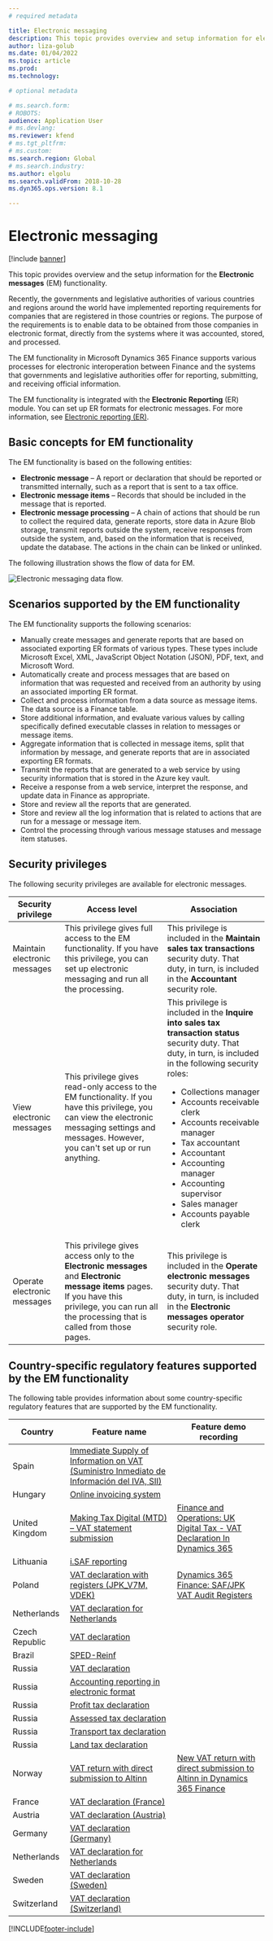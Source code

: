 ```yaml
---
# required metadata

title: Electronic messaging
description: This topic provides overview and setup information for electronic messaging in Microsoft Dynamics 365 Finance.
author: liza-golub
ms.date: 01/04/2022
ms.topic: article
ms.prod: 
ms.technology: 

# optional metadata

# ms.search.form: 
# ROBOTS: 
audience: Application User
# ms.devlang: 
ms.reviewer: kfend
# ms.tgt_pltfrm: 
# ms.custom: 
ms.search.region: Global
# ms.search.industry: 
ms.author: elgolu
ms.search.validFrom: 2018-10-28
ms.dyn365.ops.version: 8.1

---
```


# Electronic messaging

[!include [banner](../includes/banner.md)]

This topic provides overview and the setup information for the **Electronic messages** (EM) functionality.

Recently, the governments and legislative authorities of various countries and regions around the world have implemented reporting requirements for companies that are registered in those countries or regions. The purpose of the requirements is to enable data to be obtained from those companies in electronic format, directly from the systems where it was accounted, stored, and processed.

The EM functionality in Microsoft Dynamics 365 Finance supports various processes for electronic interoperation between Finance and the systems that governments and legislative authorities offer for reporting, submitting, and receiving official information.

The EM functionality is integrated with the **Electronic Reporting** (ER) module. You can set up ER formats for electronic messages. For more information, see [Electronic reporting (ER)](/dynamics365/unified-operations/dev-itpro/analytics/general-electronic-reporting).

## Basic concepts for EM functionality

The EM functionality is based on the following entities:

- **Electronic message** – A report or declaration that should be reported or transmitted internally, such as a report that is sent to a tax office.
- **Electronic message items** – Records that should be included in the message that is reported.
- **Electronic message processing** – A chain of actions that should be run to collect the required data, generate reports, store data in Azure Blob storage, transmit reports outside the system, receive responses from outside the system, and, based on the information that is received, update the database. The actions in the chain can be linked or unlinked.

The following illustration shows the flow of data for EM.

![Electronic messaging data flow.](media/electronic-messaging-data-flow.png)

## Scenarios supported by the EM functionality

The EM functionality supports the following scenarios:

- Manually create messages and generate reports that are based on associated exporting ER formats of various types. These types include Microsoft Excel, XML, JavaScript Object Notation (JSON), PDF, text, and Microsoft Word.
- Automatically create and process messages that are based on information that was requested and received from an authority by using an associated importing ER format.
- Collect and process information from a data source as message items. The data source is a Finance table.
- Store additional information, and evaluate various values by calling specifically defined executable classes in relation to messages or message items.
- Aggregate information that is collected in message items, split that information by message, and generate reports that are in associated exporting ER formats.
- Transmit the reports that are generated to a web service by using security information that is stored in the Azure key vault.
- Receive a response from a web service, interpret the response, and update data in Finance as appropriate.
- Store and review all the reports that are generated.
- Store and review all the log information that is related to actions that are run for a message or message item.
- Control the processing through various message statuses and message item statuses.

## Security privileges

The following security privileges are available for electronic messages.

| Security privilege           | Access level | Association |
|------------------------------|--------------|-------------|
| Maintain electronic messages | This privilege gives full access to the EM functionality. If you have this privilege, you can set up electronic messaging and run all the processing. | This privilege is included in the **Maintain sales tax transactions** security duty. That duty, in turn, is included in the **Accountant** security role. |
| View electronic messages     | This privilege gives read-only access to the EM functionality. If you have this privilege, you can view the electronic messaging settings and messages. However, you can't set up or run anything. | This privilege is included in the **Inquire into sales tax transaction status** security duty. That duty, in turn, is included in the following security roles:<ul><li>Collections manager</li><li>Accounts receivable clerk</li><li>Accounts receivable manager</li><li>Tax accountant</li><li>Accountant</li><li>Accounting manager</li><li>Accounting supervisor</li><li>Sales manager</li><li>Accounts payable clerk</li></ul> |
| Operate electronic messages  | This privilege gives access only to the **Electronic messages** and **Electronic message items** pages. If you have this privilege, you can run all the processing that is called from those pages. | This privilege is included in the **Operate electronic messages** security duty. That duty, in turn, is included in the **Electronic messages operator** security role. |

## Country-specific regulatory features supported by the EM functionality

The following table provides information about some country-specific regulatory features that are supported by the EM functionality.

| Country     | Feature name | Feature demo recording |
|-------------|--------------|------------------------|
| Spain       | [Immediate Supply of Information on VAT (Suministro Inmediato de Información del IVA, SII)](../localizations/emea-esp-sii.md) | |
| Hungary     | [Online invoicing system](../localizations/emea-hun-online-invoicing.md) | |
| United Kingdom | [Making Tax Digital (MTD) – VAT statement submission](../localizations/emea-gbr-mtd-vat-integration.md) | [Finance and Operations: UK Digital Tax - VAT Declaration In Dynamics 365](https://community.dynamics.com/365/b/techtalks/posts/finance-and-operations-uk-digital-tax-vat-declaration-in-dynamics-365) |
| Lithuania   | [i.SAF reporting](../localizations/emea-ltu-isaf.md) | |
| Poland      | [VAT declaration with registers (JPK_V7M, VDEK)](../localizations/emea-pol-vdek.md) | [Dynamics 365 Finance: SAF/JPK VAT Audit Registers](https://community.dynamics.com/365/b/techtalks/posts/dynamics-365-finance-saf-jpk-vat-audit-registers-june-4-2020) |
| Netherlands | [VAT declaration for Netherlands](../localizations/emea-nl-vat-declaration-netherlands.md) | |
| Czech Republic | [VAT declaration](../localizations/emea-cze-vat-declaration-tax-declaration-model.md) | |
| Brazil      | [SPED-Reinf](../localizations/latam-bra-sped-reinf-overview.md) | |
| Russia      | [VAT declaration](../localizations/rus-vat-declaration.md) | |
| Russia      | [Accounting reporting in electronic format](../localizations/rus-accounting-reporting.md) | |
| Russia      | [Profit tax declaration](../localizations/rus-profit-tax-declaration.md) | |
| Russia      | [Assessed tax declaration](../localizations/rus-assessed-tax-declaration.md) | |
| Russia      | [Transport tax declaration](../localizations/rus-transport-tax-declaration.md) | |
| Russia      | [Land tax declaration](../localizations/rus-land-tax-declaration.md) | |
| Norway      | [VAT return with direct submission to Altinn](../localizations/emea-nor-vat-return.md) | [New VAT return with direct submission to Altinn in Dynamics 365 Finance](https://community.dynamics.com/365/dynamics-365-fasttrack/b/techtalks/posts/new-vat-return-with-direct-submission-to-altinn-in-dynamics-365-finance-december-1-2021) |
| France      | [VAT declaration (France)](../localizations/emea-fra-VAT-declaration-preview-France.md) | |
| Austria     | [VAT declaration (Austria)](../localizations/emea-aut-vat-declaration-austria.md) | |
| Germany     | [VAT declaration (Germany)](../localizations/emea-deu-vat-declaration-germany.md) | |
| Netherlands | [VAT declaration for Netherlands](../localizations/emea-nl-vat-declaration-netherlands.md) | |
| Sweden      | [VAT declaration (Sweden)](../localizations/emea-swe-VAT-declaration-Sweden.md) | |
| Switzerland | [VAT declaration (Switzerland)](../localizations/emea-che-vat-declaration-switzerland.md) | |

[!INCLUDE[footer-include](../../includes/footer-banner.md)]

